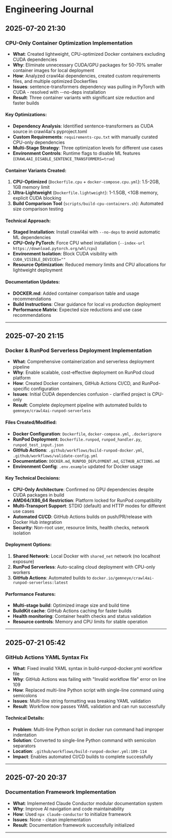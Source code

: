 # Engineering Journal

## 2025-07-20 21:30

### CPU-Only Container Optimization Implementation
- **What**: Created lightweight, CPU-optimized Docker containers excluding CUDA dependencies
- **Why**: Eliminate unnecessary CUDA/GPU packages for 50-70% smaller container images for local deployment
- **How**: Analyzed crawl4ai dependencies, created custom requirements files, and multiple optimized Dockerfiles
- **Issues**: sentence-transformers dependency was pulling in PyTorch with CUDA - resolved with --no-deps installation
- **Result**: Three container variants with significant size reduction and faster builds

#### Key Optimizations:
- **Dependency Analysis**: Identified sentence-transformers as CUDA source in crawl4ai's pyproject.toml
- **Custom Requirements**: `requirements-cpu.txt` with manually curated CPU-only dependencies
- **Multi-Stage Strategy**: Three optimization levels for different use cases
- **Environment Controls**: Runtime flags to disable ML features (`CRAWL4AI_DISABLE_SENTENCE_TRANSFORMERS=true`)

#### Container Variants Created:
1. **CPU-Optimized** (`Dockerfile.cpu` + `docker-compose.cpu.yml`): 1.5-2GB, 1GB memory limit
2. **Ultra-Lightweight** (`Dockerfile.lightweight`): 1-1.5GB, <1GB memory, explicit CUDA blocking
3. **Build Comparison Tool** (`scripts/build-cpu-containers.sh`): Automated size comparison testing

#### Technical Approach:
- **Staged Installation**: Install crawl4ai with `--no-deps` to avoid automatic ML dependencies
- **CPU-Only PyTorch**: Force CPU wheel installation (`--index-url https://download.pytorch.org/whl/cpu`)
- **Environment Isolation**: Block CUDA visibility with `CUDA_VISIBLE_DEVICES=""`
- **Resource Optimization**: Reduced memory limits and CPU allocations for lightweight deployment

#### Documentation Updates:
- **DOCKER.md**: Added container comparison table and usage recommendations
- **Build Instructions**: Clear guidance for local vs production deployment
- **Performance Matrix**: Expected size reductions and use case recommendations

---

## 2025-07-20 21:15

### Docker & RunPod Serverless Deployment Implementation
- **What**: Comprehensive containerization and serverless deployment pipeline
- **Why**: Enable scalable, cost-effective deployment on RunPod cloud platform
- **How**: Created Docker containers, GitHub Actions CI/CD, and RunPod-specific configuration
- **Issues**: Initial CUDA dependencies confusion - clarified project is CPU-only
- **Result**: Complete deployment pipeline with automated builds to `gemneye/crawl4ai-runpod-serverless`

#### Files Created/Modified:
- **Docker Configuration**: `Dockerfile`, `docker-compose.yml`, `.dockerignore`
- **RunPod Deployment**: `Dockerfile.runpod`, `runpod_handler.py`, `runpod_test_input.json`
- **GitHub Actions**: `.github/workflows/build-runpod-docker.yml`, `.github/workflows/validate-config.yml`
- **Documentation**: `DOCKER.md`, `RUNPOD_DEPLOYMENT.md`, `GITHUB_ACTIONS.md`
- **Environment Config**: `.env.example` updated for Docker usage

#### Key Technical Decisions:
- **CPU-Only Architecture**: Confirmed no GPU dependencies despite CUDA packages in build
- **AMD64/X86_64 Restriction**: Platform locked for RunPod compatibility
- **Multi-Transport Support**: STDIO (default) and HTTP modes for different use cases
- **Automated CI/CD**: GitHub Actions builds on push/PR/release with Docker Hub integration
- **Security**: Non-root user, resource limits, health checks, network isolation

#### Deployment Options:
1. **Shared Network**: Local Docker with `shared_net` network (no localhost exposure)
2. **RunPod Serverless**: Auto-scaling cloud deployment with CPU-only workers
3. **GitHub Actions**: Automated builds to `docker.io/gemneye/crawl4ai-runpod-serverless:latest`

#### Performance Features:
- **Multi-stage build**: Optimized image size and build time
- **BuildKit cache**: GitHub Actions caching for faster builds
- **Health monitoring**: Container health checks and status validation
- **Resource controls**: Memory and CPU limits for stable operation

---

## 2025-07-21 05:42

### GitHub Actions YAML Syntax Fix
- **What**: Fixed invalid YAML syntax in build-runpod-docker.yml workflow file
- **Why**: GitHub Actions was failing with "Invalid workflow file" error on line 109
- **How**: Replaced multi-line Python script with single-line command using semicolons
- **Issues**: Multi-line string formatting was breaking YAML validation
- **Result**: Workflow now passes YAML validation and can run successfully

#### Technical Details:
- **Problem**: Multi-line Python script in docker run command had improper indentation
- **Solution**: Converted to single-line Python command with semicolon separators
- **Location**: `.github/workflows/build-runpod-docker.yml:109-114`
- **Impact**: Enables automated CI/CD builds to complete successfully

---

## 2025-07-20 20:37

### Documentation Framework Implementation
- **What**: Implemented Claude Conductor modular documentation system
- **Why**: Improve AI navigation and code maintainability
- **How**: Used `npx claude-conductor` to initialize framework
- **Issues**: None - clean implementation
- **Result**: Documentation framework successfully initialized

---

